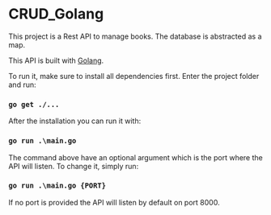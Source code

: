 # CRUD_Golang

This project is a Rest API to manage books. The database is abstracted as a map.

This API is built with [Golang](https://golang.org).

To run it, make sure to install all dependencies first. Enter the project folder and run:

### `go get ./...`

After the installation you can run it with:

### `go run .\main.go`

The command above have an optional argument which is the port where the API will listen. To change it, simply run:

### `go run .\main.go {PORT}`

If no port is provided the API will listen by default on port 8000.
